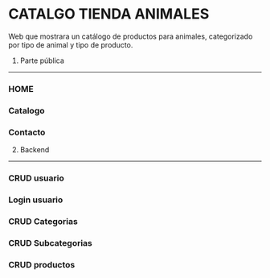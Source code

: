 CATALGO TIENDA ANIMALES
========================

Web que mostrara un catálogo de productos para animales, categorizado por tipo de animal y tipo de producto.



1) Parte pública
----------------------------------


### HOME
### Catalogo
### Contacto


2) Backend
----------------------------------

### CRUD usuario
### Login usuario
### CRUD Categorias
### CRUD Subcategorias
### CRUD productos


